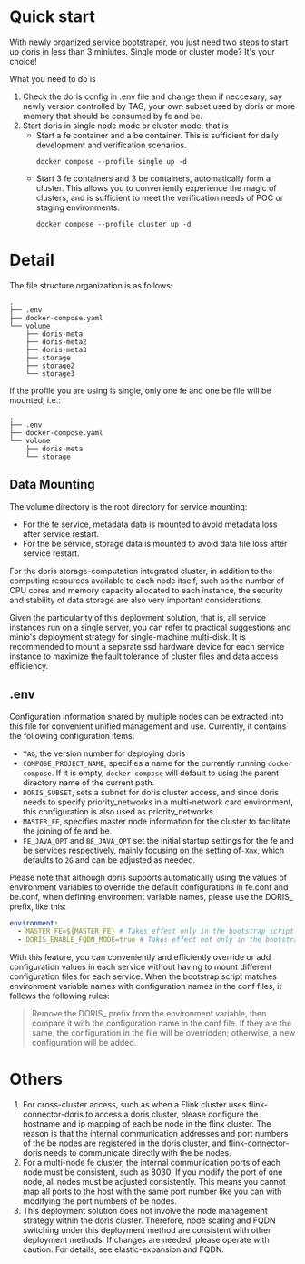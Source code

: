 # Quick start

With newly organized service bootstraper, you just need two steps to start up doris in less than 3 miniutes. Single mode or cluster mode? It's your choice! 

What you need to do is
1. Check the doris config in .env file and change them if neccesary, say newly version controlled by TAG, your own subset used by doris or more memory that should be consumed by fe and be.
2. Start doris in single node mode or cluster mode, that is
   + Start a fe container and a be container. This is sufficient for daily development and verification scenarios.
     ```shell
     docker compose --profile single up -d
     ```
   + Start 3 fe containers and 3 be containers, automatically form a cluster. This allows you to conveniently experience the magic of clusters, and is sufficient to meet the verification needs of POC or staging environments.
     ```shell
     docker compose --profile cluster up -d
     ```

# Detail

The file structure organization is as follows:
```
.
├── .env
├── docker-compose.yaml
└── volume
    ├── doris-meta
    ├── doris-meta2
    ├── doris-meta3
    ├── storage
    ├── storage2
    └── storage3
```

If the profile you are using is single, only one fe and one be file will be mounted, i.e.:
```
.
├── .env
├── docker-compose.yaml
└── volume
    ├── doris-meta
    └── storage
```

## Data Mounting

The volume directory is the root directory for service mounting:
- For the fe service, metadata data is mounted to avoid metadata loss after service restart.
- For the be service, storage data is mounted to avoid data file loss after service restart.

For the doris storage-computation integrated cluster, in addition to the computing resources available to each node itself, such as the number of CPU cores and memory capacity allocated to each instance, the security and stability of data storage are also very important considerations.

Given the particularity of this deployment solution, that is, all service instances run on a single server, you can refer to practical suggestions and minio's deployment strategy for single-machine multi-disk. It is recommended to mount a separate ssd hardware device for each service instance to maximize the fault tolerance of cluster files and data access efficiency.

## .env

Configuration information shared by multiple nodes can be extracted into this file for convenient unified management and use. Currently, it contains the following configuration items:
- `TAG`, the version number for deploying doris
- `COMPOSE_PROJECT_NAME`, specifies a name for the currently running `docker compose`. If it is empty, `docker compose` will default to using the parent directory name of the current path.
- `DORIS_SUBSET`, sets a subnet for doris cluster access, and since doris needs to specify priority_networks in a multi-network card environment, this configuration is also used as priority_networks.
- `MASTER_FE`, specifies master node information for the cluster to facilitate the joining of fe and be.
- `FE_JAVA_OPT` and `BE_JAVA_OPT` set the initial startup settings for the fe and be services respectively, mainly focusing on the setting of`-Xmx`, which defaults to `2G` and can be adjusted as needed.

Please note that although doris supports automatically using the values of environment variables to override the default configurations in fe.conf and be.conf, when defining environment variable names, please use the DORIS_ prefix, like this:
```yaml
environment:
  - MASTER_FE=${MASTER_FE} # Takes effect only in the bootstrap script and will not be written to the conf file
  - DORIS_ENABLE_FQDN_MODE=true # Takes effect not only in the bootstrap script but also will be written to the conf file to override the original configuration with the same name
```
With this feature, you can conveniently and efficiently override or add configuration values in each service without having to mount different configuration files for each service. When the bootstrap script matches environment variable names with configuration names in the conf files, it follows the following rules:
> Remove the DORIS_ prefix from the environment variable, then compare it with the configuration name in the conf file. If they are the same, the configuration in the file will be overridden; otherwise, a new configuration will be added.

# Others

1. For cross-cluster access, such as when a Flink cluster uses flink-connector-doris to access a doris cluster, please configure the hostname and ip mapping of each be node in the flink cluster. The reason is that the internal communication addresses and port numbers of the be nodes are registered in the doris cluster, and flink-connector-doris needs to communicate directly with the be nodes.
2. For a multi-node fe cluster, the internal communication ports of each node must be consistent, such as 8030. If you modify the port of one node, all nodes must be adjusted consistently. This means you cannot map all ports to the host with the same port number like you can with modifying the port numbers of be nodes.
3. This deployment solution does not involve the node management strategy within the doris cluster. Therefore, node scaling and FQDN switching under this deployment method are consistent with other deployment methods. If changes are needed, please operate with caution. For details, see elastic-expansion and FQDN.

